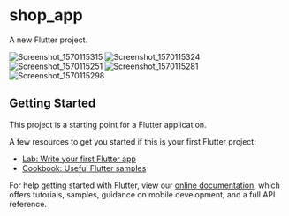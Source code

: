# shop_app

A new Flutter project.


![Screenshot_1570115315](https://user-images.githubusercontent.com/32030463/66139818-595af600-e601-11e9-8557-70fc59f50978.png)
![Screenshot_1570115324](https://user-images.githubusercontent.com/32030463/66139819-59f38c80-e601-11e9-9d5a-ae513529ad16.png)
![Screenshot_1570115251](https://user-images.githubusercontent.com/32030463/66139821-59f38c80-e601-11e9-9d42-10cddee60e48.png)
![Screenshot_1570115281](https://user-images.githubusercontent.com/32030463/66139822-59f38c80-e601-11e9-8cb5-9381d914cf99.png)
![Screenshot_1570115298](https://user-images.githubusercontent.com/32030463/66139823-5a8c2300-e601-11e9-8f13-de1d4814c369.png)



## Getting Started

This project is a starting point for a Flutter application.

A few resources to get you started if this is your first Flutter project:

- [Lab: Write your first Flutter app](https://flutter.dev/docs/get-started/codelab)
- [Cookbook: Useful Flutter samples](https://flutter.dev/docs/cookbook)

For help getting started with Flutter, view our
[online documentation](https://flutter.dev/docs), which offers tutorials,
samples, guidance on mobile development, and a full API reference.
